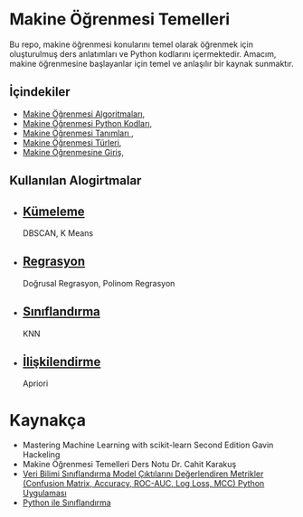 # Makine Öğrenmesi Temelleri

Bu repo, makine öğrenmesi konularını temel olarak öğrenmek için oluşturulmuş ders anlatımları ve Python kodlarını içermektedir. Amacım, makine öğrenmesine başlayanlar için temel ve anlaşılır bir kaynak sunmaktır.

## İçindekiler
- [Makine Öğrenmesi Algoritmaları](https://github.com/Hamzaakl/Makine-Ogrenmesine-Giris/tree/main/Makine%20%C3%96%C4%9Frenmesine%20Giri%C5%9F/Makine%20%C3%96%C4%9Frenmesi%20Algoritmalar%C4%B1),
- [Makine Öğrenmesi Python Kodları](https://github.com/Hamzaakl/Makine-Ogrenmesine-Giris/tree/main/Makine%20%C3%96%C4%9Frenmesine%20Giri%C5%9F/Makine%20%C3%96%C4%9Frenmesi%20Python%20Kodlar%C4%B1),
- [Makine Öğrenmesi Tanımları ](https://github.com/Hamzaakl/Makine-Ogrenmesine-Giris/tree/main/Makine%20%C3%96%C4%9Frenmesine%20Giri%C5%9F/Makine%20%C3%96%C4%9Frenmesi%20Tan%C4%B1mlar%C4%B1),
- [Makine Öğrenmesi Türleri](https://github.com/Hamzaakl/Makine-Ogrenmesine-Giris/tree/main/Makine%20%C3%96%C4%9Frenmesine%20Giri%C5%9F/Makine%20%C3%96%C4%9Frenmesi%20T%C3%BCrleri),
- [Makine Öğrenmesine Giriş](https://github.com/Hamzaakl/Makine-Ogrenmesine-Giris/tree/main/Makine%20%C3%96%C4%9Frenmesine%20Giri%C5%9F/Makine%20%C3%96%C4%9Frenmesine%20Giri%C5%9F),

## Kullanılan Alogirtmalar

- [Kümeleme](https://github.com/Hamzaakl/Makine-Ogrenmesine-Giris/tree/main/Makine%20%C3%96%C4%9Frenmesine%20Giri%C5%9F/Makine%20%C3%96%C4%9Frenmesi%20Python%20Kodlar%C4%B1/K%C3%BCmeleme)
  --
   DBSCAN,
   K Means
- [Regrasyon](https://github.com/Hamzaakl/Makine-Ogrenmesine-Giris/tree/main/Makine%20%C3%96%C4%9Frenmesine%20Giri%C5%9F/Makine%20%C3%96%C4%9Frenmesi%20Python%20Kodlar%C4%B1/Regrasyon)
  --
   Doğrusal Regrasyon,
   Polinom Regrasyon  
- [Sınıflandırma](https://github.com/Hamzaakl/Makine-Ogrenmesine-Giris/tree/main/Makine%20%C3%96%C4%9Frenmesine%20Giri%C5%9F/Makine%20%C3%96%C4%9Frenmesi%20Python%20Kodlar%C4%B1/S%C4%B1n%C4%B1fland%C4%B1rma)
  --
  KNN 
- [İlişkilendirme](https://github.com/Hamzaakl/Makine-Ogrenmesine-Giris/tree/main/Makine%20%C3%96%C4%9Frenmesine%20Giri%C5%9F/Makine%20%C3%96%C4%9Frenmesi%20Python%20Kodlar%C4%B1/%C4%B0li%C5%9Fkilendirme)
  --
  Apriori


# Kaynakça



- Mastering Machine Learning with scikit-learn Second Edition Gavin Hackeling
- Makine Öğrenmesi Temelleri Ders Notu Dr. Cahit Karakuş 
- [Veri Bilimi Sınıflandırma Model Çıktılarını Değerlendiren Metrikler (Confusion Matrix, Accuracy, ROC-AUC, Log Loss, MCC) Python Uygulaması ](https://yigitsener.medium.com/veri-bilimi-s%C4%B1n%C4%B1fland%C4%B1rma-model-%C3%A7%C4%B1kt%C4%B1lar%C4%B1n%C4%B1-de%C4%9Ferlendiren-metrikler-confusion-matrix-accuracy-437f5633c82b)
- [Python ile Sınıflandırma](https://medium.com/@gulcanogundur/python-ile-s%C4%B1n%C4%B1fland%C4%B1rma-algoritmalar%C4%B1-74797c9c98a9)
